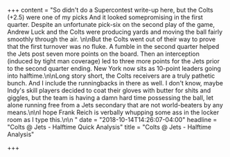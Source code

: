 +++
content = "So didn't do a Supercontest write-up here, but the Colts (+2.5) were one of my picks And it looked somepromising in the first quarter. Despite an unfortunate pick-six on the second play of the game, Andrew Luck and the Colts were producing yards and moving the ball fairly smoothly through the air. \n\nBut the Colts went out of their way to prove that the first turnover was no fluke. A fumble in the second quarter helped the Jets post seven more points on the board. Then an interception (induced by tight man coverage) led to three more points for the Jets prior to the second quarter ending. New York now sits as 10-point leaders going into halftime.\n\nLong story short, the Colts receivers are a truly pathetic bunch. And I include the runningbacks in there as well. I don't know, maybe Indy's skill players decided to coat their gloves with butter for shits and giggles, but the team is having a damn hard time possessing the ball, let alone running free from a Jets secondary that are not world-beaters by any means.\n\nI hope Frank Reich is verbally whupping some ass in the locker room as I type this.\n\n "
date = "2018-10-14T14:26:07-04:00"
headline = "Colts @ Jets - Halftime Quick Analysis"
title = "Colts @ Jets - Halftime Analysis"

+++
